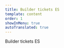 ```yaml
---
title: Builder tickets ES
template: content
order: 1
showInMenu: true
autoTranslated: true
---
```

Builder tickets ES